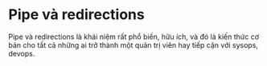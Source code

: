# Pipe và redirections

Pipe và redirections là khái niệm rất phổ biến, hữu ích, và đó là kiến thức cơ bản cho tất cả những ai trở thành một quản trị viên hay tiếp cận với sysops, devops.